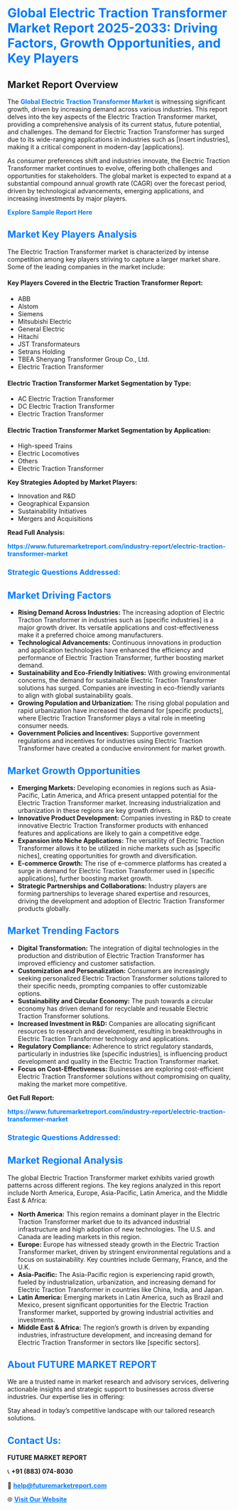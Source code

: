 <h1 style="color: #007BFF;">Global Electric Traction Transformer Market Report 2025-2033: Driving Factors, Growth Opportunities, and Key Players</h1>

<section id="overview">
<h2>Market Report Overview</h2>
<p>The <a href="https://www.futuremarketreport.com/industry-report/electric-traction-transformer-market" style="color: #007BFF; text-decoration: none;"><strong>Global Electric Traction Transformer Market</strong></a> is witnessing significant growth, driven by increasing demand across various industries. This report delves into the key aspects of the Electric Traction Transformer market, providing a comprehensive analysis of its current status, future potential, and challenges. The demand for Electric Traction Transformer has surged due to its wide-ranging applications in industries such as [insert industries], making it a critical component in modern-day [applications].</p>
<p>As consumer preferences shift and industries innovate, the Electric Traction Transformer market continues to evolve, offering both challenges and opportunities for stakeholders. The global market is expected to expand at a substantial compound annual growth rate (CAGR) over the forecast period, driven by technological advancements, emerging applications, and increasing investments by major players.</p>
</section>

<section id="overview">
<p><a href="https://www.futuremarketreport.com/request-sample/reportId=99763" style="color: #007BFF; text-decoration: none;"><strong>Explore Sample Report Here</strong></a></p>
</section>

<section id="key-players">
<h2 style="color: #007BFF;">Market Key Players Analysis</h2>
<p>The Electric Traction Transformer market is characterized by intense competition among key players striving to capture a larger market share. Some of the leading companies in the market include:</p>
<h4>Key Players Covered in the Electric Traction Transformer Report:</h4>
<ul><li>ABB</li><li>Alstom</li><li>Siemens</li><li>Mitsubishi Electric</li><li>General Electric</li><li>Hitachi</li><li>JST Transformateurs</li><li>Setrans Holding</li><li>TBEA Shenyang Transformer Group Co., Ltd.</li><li>Electric Traction Transformer</li></ul>
<h4>Electric Traction Transformer Market Segmentation by Type:</h4>
<ul><li>AC Electric Traction Transformer</li><li>DC Electric Traction Transformer</li><li>Electric Traction Transformer</li></ul>

<h4>Electric Traction Transformer Market Segmentation by Application:</h4>
<ul><li>High-speed Trains</li><li>Electric Locomotives</li><li>Others</li><li>Electric Traction Transformer</li></ul>
<p><strong>Key Strategies Adopted by Market Players:</strong></p>
<ul>
<li>Innovation and R&D</li>
<li>Geographical Expansion</li>
<li>Sustainability Initiatives</li>
<li>Mergers and Acquisitions</li>
</ul>
</section>

<section>
<p><strong>Read Full Analysis: </strong></p><a href="https://www.futuremarketreport.com/industry-report/electric-traction-transformer-market" style="color: #007BFF; text-decoration: none;"><strong>https://www.futuremarketreport.com/industry-report/electric-traction-transformer-market</strong></a>
<h3 style="color: #007BFF;">Strategic Questions Addressed:</h3>
</section>

<section id="driving-factors">
<h2 style="color: #007BFF;">Market Driving Factors</h2>
<ul>
<li><strong>Rising Demand Across Industries:</strong> The increasing adoption of Electric Traction Transformer in industries such as [specific industries] is a major growth driver. Its versatile applications and cost-effectiveness make it a preferred choice among manufacturers.</li>
<li><strong>Technological Advancements:</strong> Continuous innovations in production and application technologies have enhanced the efficiency and performance of Electric Traction Transformer, further boosting market demand.</li>
<li><strong>Sustainability and Eco-Friendly Initiatives:</strong> With growing environmental concerns, the demand for sustainable Electric Traction Transformer solutions has surged. Companies are investing in eco-friendly variants to align with global sustainability goals.</li>
<li><strong>Growing Population and Urbanization:</strong> The rising global population and rapid urbanization have increased the demand for [specific products], where Electric Traction Transformer plays a vital role in meeting consumer needs.</li>
<li><strong>Government Policies and Incentives:</strong> Supportive government regulations and incentives for industries using Electric Traction Transformer have created a conducive environment for market growth.</li>
</ul>
</section>

<section id="growth-opportunities">
<h2 style="color: #007BFF;">Market Growth Opportunities</h2>
<ul>
<li><strong>Emerging Markets:</strong> Developing economies in regions such as Asia-Pacific, Latin America, and Africa present untapped potential for the Electric Traction Transformer market. Increasing industrialization and urbanization in these regions are key growth drivers.</li>
<li><strong>Innovative Product Development:</strong> Companies investing in R&D to create innovative Electric Traction Transformer products with enhanced features and applications are likely to gain a competitive edge.</li>
<li><strong>Expansion into Niche Applications:</strong> The versatility of Electric Traction Transformer allows it to be utilized in niche markets such as [specific niches], creating opportunities for growth and diversification.</li>
<li><strong>E-commerce Growth:</strong> The rise of e-commerce platforms has created a surge in demand for Electric Traction Transformer used in [specific applications], further boosting market growth.</li>
<li><strong>Strategic Partnerships and Collaborations:</strong> Industry players are forming partnerships to leverage shared expertise and resources, driving the development and adoption of Electric Traction Transformer products globally.</li>
</ul>
</section>

<section id="trending-factors">
<h2 style="color: #007BFF;">Market Trending Factors</h2>
<ul>
<li><strong>Digital Transformation:</strong> The integration of digital technologies in the production and distribution of Electric Traction Transformer has improved efficiency and customer satisfaction.</li>
<li><strong>Customization and Personalization:</strong> Consumers are increasingly seeking personalized Electric Traction Transformer solutions tailored to their specific needs, prompting companies to offer customizable options.</li>
<li><strong>Sustainability and Circular Economy:</strong> The push towards a circular economy has driven demand for recyclable and reusable Electric Traction Transformer solutions.</li>
<li><strong>Increased Investment in R&D:</strong> Companies are allocating significant resources to research and development, resulting in breakthroughs in Electric Traction Transformer technology and applications.</li>
<li><strong>Regulatory Compliance:</strong> Adherence to strict regulatory standards, particularly in industries like [specific industries], is influencing product development and quality in the Electric Traction Transformer market.</li>
<li><strong>Focus on Cost-Effectiveness:</strong> Businesses are exploring cost-efficient Electric Traction Transformer solutions without compromising on quality, making the market more competitive.</li>
</ul>
</section>

<section>
<p><strong>Get Full Report: </strong></p><a href="https://www.futuremarketreport.com/industry-report/electric-traction-transformer-market" style="color: #007BFF; text-decoration: none;"><strong>https://www.futuremarketreport.com/industry-report/electric-traction-transformer-market</strong></a>
<h3 style="color: #007BFF;">Strategic Questions Addressed:</h3>
</section>


<section id="regional-analysis">
<h2 style="color: #007BFF;">Market Regional Analysis</h2>
<p>The global Electric Traction Transformer market exhibits varied growth patterns across different regions. The key regions analyzed in this report include North America, Europe, Asia-Pacific, Latin America, and the Middle East & Africa:</p>
<ul>
<li><strong>North America:</strong> This region remains a dominant player in the Electric Traction Transformer market due to its advanced industrial infrastructure and high adoption of new technologies. The U.S. and Canada are leading markets in this region.</li>
<li><strong>Europe:</strong> Europe has witnessed steady growth in the Electric Traction Transformer market, driven by stringent environmental regulations and a focus on sustainability. Key countries include Germany, France, and the U.K.</li>
<li><strong>Asia-Pacific:</strong> The Asia-Pacific region is experiencing rapid growth, fueled by industrialization, urbanization, and increasing demand for Electric Traction Transformer in countries like China, India, and Japan.</li>
<li><strong>Latin America:</strong> Emerging markets in Latin America, such as Brazil and Mexico, present significant opportunities for the Electric Traction Transformer market, supported by growing industrial activities and investments.</li>
<li><strong>Middle East & Africa:</strong> The region’s growth is driven by expanding industries, infrastructure development, and increasing demand for Electric Traction Transformer in sectors like [specific sectors].</li>
</ul>
</section>

<footer>
<h2 style="color: #007BFF;">About FUTURE MARKET REPORT</h2>
<p>We are a trusted name in market research and advisory services, delivering actionable insights and strategic support to businesses across diverse industries. Our expertise lies in offering:</p>

<p>Stay ahead in today’s competitive landscape with our tailored research solutions.</p>

<h2 style="color: #007BFF;">Contact Us:</h2>
<p><strong>FUTURE MARKET REPORT</strong></p>
<p>📞 <strong>+91 (883) 074-8030</strong></p>
<p>📧 <strong><a href="mailto:help@futuremarketreport.com" style="color: #007BFF;">help@futuremarketreport.com</a></strong></p>
<p>🌐 <strong><a href="https://www.futuremarketreport.com/" style="color: #007BFF;">Visit Our Website</a></strong></p>
</footer>